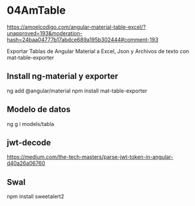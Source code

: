 # 04AmTable
https://amoelcodigo.com/angular-material-table-excel/?unapproved=193&moderation-hash=24baa04777b17abdce689a195b302444#comment-193

Exportar Tablas de Angular Material a Excel, Json y Archivos de texto con mat-table-exporter

## Install ng-material y exporter
ng add @angular/material
npm install mat-table-exporter

## Modelo de datos
ng g i models/tabla

## jwt-decode
https://medium.com/the-tech-masters/parse-jwt-token-in-angular-d40a26a06760

## Swal
npm install sweetalert2

 






